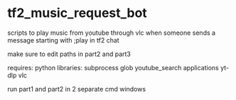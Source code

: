 # tf2_music_request_bot
scripts to play music from youtube through vlc when someone sends a message starting with ;play in tf2 chat

make sure to edit paths in part2 and part3

requires:
  python libraries:
    subprocess
    glob
    youtube_search
  applications
    yt-dlp
    vlc

run part1 and part2 in 2 separate cmd windows
